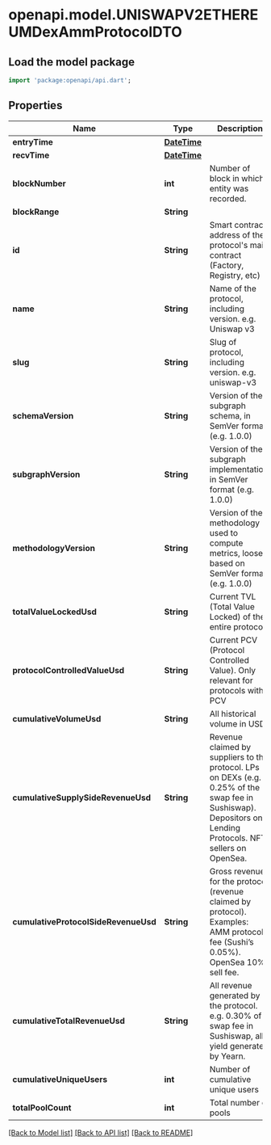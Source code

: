 # openapi.model.UNISWAPV2ETHEREUMDexAmmProtocolDTO

## Load the model package
```dart
import 'package:openapi/api.dart';
```

## Properties
Name | Type | Description | Notes
------------ | ------------- | ------------- | -------------
**entryTime** | [**DateTime**](DateTime.md) |  | [optional] 
**recvTime** | [**DateTime**](DateTime.md) |  | [optional] 
**blockNumber** | **int** | Number of block in which entity was recorded. | [optional] 
**blockRange** | **String** |  | [optional] 
**id** | **String** | Smart contract address of the protocol's main contract (Factory, Registry, etc) | [optional] 
**name** | **String** | Name of the protocol, including version. e.g. Uniswap v3 | [optional] 
**slug** | **String** | Slug of protocol, including version. e.g. uniswap-v3 | [optional] 
**schemaVersion** | **String** |  Version of the subgraph schema, in SemVer format (e.g. 1.0.0) | [optional] 
**subgraphVersion** | **String** | Version of the subgraph implementation, in SemVer format (e.g. 1.0.0) | [optional] 
**methodologyVersion** | **String** | Version of the methodology used to compute metrics, loosely based on SemVer format (e.g. 1.0.0) | [optional] 
**totalValueLockedUsd** | **String** | Current TVL (Total Value Locked) of the entire protocol | [optional] 
**protocolControlledValueUsd** | **String** | Current PCV (Protocol Controlled Value). Only relevant for protocols with PCV | [optional] 
**cumulativeVolumeUsd** | **String** | All historical volume in USD | [optional] 
**cumulativeSupplySideRevenueUsd** | **String** | Revenue claimed by suppliers to the protocol. LPs on DEXs (e.g. 0.25% of the swap fee in Sushiswap). Depositors on Lending Protocols. NFT sellers on OpenSea. | [optional] 
**cumulativeProtocolSideRevenueUsd** | **String** | Gross revenue for the protocol (revenue claimed by protocol). Examples: AMM protocol fee (Sushi’s 0.05%). OpenSea 10% sell fee. | [optional] 
**cumulativeTotalRevenueUsd** | **String** | All revenue generated by the protocol. e.g. 0.30% of swap fee in Sushiswap, all yield generated by Yearn. | [optional] 
**cumulativeUniqueUsers** | **int** | Number of cumulative unique users | [optional] 
**totalPoolCount** | **int** | Total number of pools | [optional] 

[[Back to Model list]](../README.md#documentation-for-models) [[Back to API list]](../README.md#documentation-for-api-endpoints) [[Back to README]](../README.md)


